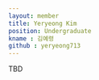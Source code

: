 ```yaml
---
layout: member
title: Yeryeong Kim
position: Undergraduate
kname : 김예령 
github : yeryeong713
---
```


TBD
